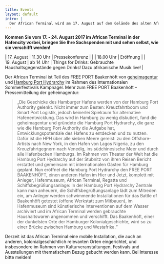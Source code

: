 ```yaml
---
title: Events
layout: default
intro: |
  Der African Terminal wird am 17. August auf dem Gelände des alten Afrika Terminals am Petersenkai / Hafencity eröffnet!
---
```


**Kommen Sie vom 17. - 24. August 2017 im African Terminal in der Hafencity vorbei, bringen Sie Ihre Sachspenden mit und sehen selbst, wie sie verschifft werden!**

| 17\.&nbsp;August | 11.30&nbsp;Uhr | Pressekonferenz |
|             | 18.00&nbsp;Uhr | Eröffnung |
| 19\.&nbsp;August | ab&nbsp;14&nbsp;Uhr | Things for Drinks: Gebrauchte Haushaltsgegenstände gegen Drinks! Dazu afrikanische Musik live! |

Der African Terminal ist Teil des FREE PORT Baakenhöft von [geheimagentur](http://www.geheimagentur.net) und [Hamburg Port Hydrarchy](    http://hamburgporthydrarchy.wordpress.com/) im Rahmen des Internationalen Sommerfestivals Kampnagel. Mehr zum FREE PORT Baakenhöft – Pressemitteilung der geheimagentur:  

> „Die Geschicke des Hamburger Hafens werden von der Hamburg Port Authority gelenkt.  Nicht immer zum Besten: Kreuzfahrtboom und Smart Port Logistik, jedoch keinerlei Spielraum für alternative Hafenentwicklung. Das wird in Hamburg zu wenig diskutiert, fand die geheimagentur und gründete die Hamburg Port Hydrarchy, die ganz wie die Hamburg Port Authority die Aufgabe hat, Entwicklungspotentiale des Hafens zu entdecken und zu nutzen. Dafür ist die HPH über alle sieben Meere gereist: zu den Offshore-Artists nach New York, in den Hafen von Lagos Nigeria, zu den Kreuzfahrtgegnern nach Venedig, ins südchinesische Meer und durch alle Hafenbecken Hamburgs. Im Rahmen von Theater der Welt hat die Hamburg Port Hydrarchy auf der Stubnitz von ihren Reisen Bericht erstattet und gemeinsam mit internationalen Gästen für Hamburg geplant. Nun eröffnet die Hamburg Port Hydrarchy den FREE PORT BAAKENHÖFT, einen anderen Hafen im Hier und Jetzt, komplett mit Anleger, Hafenmuseum, African Terminal, Regatta und Schiffsbegrüßungsanlage: In der Hamburg Port Hydrarchy Zentrale kann man anheuern, die Schiffsbegrüßungsanlage lädt zum Mitreden ein, am Anleger werden schwimmende Installationen für das Battle of Baakenhöft getestet (offene Werkstatt zum Mitbauen), im Hafenmuseum sind künstlerische Interventionen auf dem Wasser archiviert und im African Terminal werden gebrauchte Haushaltswaren angenommen und verschifft. Das Baakenhöft, einer der dunkelsten Orte der Hamburger Kolonialgeschichte, wird so zu einer Brücke zwischen Hamburg und Westafrika.“

Derzeit ist das African Terminal eine mobile Installation, die auch an anderen, kolonialgeschichtlich relevanten Orten eingerichtet, und insbesondere im Rahmen von Kulturveranstaltungen, Festivals und Ausstellungen mit thematischem Bezug gebucht werden kann. Bei Interesse bitte melden!
